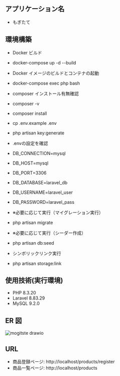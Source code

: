 ## アプリケーション名

- もぎたて

## 環境構築

- Docker ビルド
- docker-compose up -d --build

- Docker イメージのビルドとコンテナの起動
- docker-compose exec php bash

- composer インストール有無確認
- composer -v
- composer install
- cp .env.example .env
- php artisan key:generate

- .envの設定を確認
- DB_CONNECTION=mysql
- DB_HOST=mysql
- DB_PORT=3306
- DB_DATABASE=laravel_db
- DB_USERNAME=laravel_user
- DB_PASSWORD=laravel_pass

- ※必要に応じて実行（マイグレーション実行）
- php artisan migrate

- ※必要に応じて実行（シーダー作成）
- php artisan db:seed

- シンボリックリンク実行
- php artisan storage:link

## 使用技術(実行環境)

- PHP 8.3.20
- Laravel 8.83.29
- MySQL 9.2.0

## ER 図
![mogitste drawio](https://github.com/user-attachments/assets/72fb866d-1e9d-4066-b362-41726657b2af)

## URL

- 商品登録ページ: http://localhost/products/register
- 商品一覧ページ: http://localhost/products
